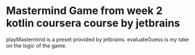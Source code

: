 # Mastermind Game from week 2 kotlin coursera course by jetbrains
playMastermind is a preset provided by jetbrains.
evaluateGuess is my take on the logic of the game.

